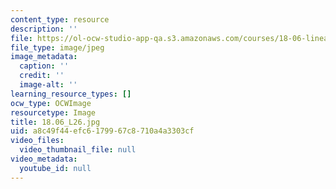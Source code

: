 ```yaml
---
content_type: resource
description: ''
file: https://ol-ocw-studio-app-qa.s3.amazonaws.com/courses/18-06-linear-algebra-spring-2010/a8c49f44efc6179967c8710a4a3303cf_18.06_L26.jpg
file_type: image/jpeg
image_metadata:
  caption: ''
  credit: ''
  image-alt: ''
learning_resource_types: []
ocw_type: OCWImage
resourcetype: Image
title: 18.06_L26.jpg
uid: a8c49f44-efc6-1799-67c8-710a4a3303cf
video_files:
  video_thumbnail_file: null
video_metadata:
  youtube_id: null
---
```


